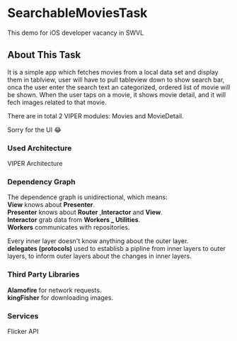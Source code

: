 # SearchableMoviesTask

This demo for iOS developer vacancy in SWVL

## About This Task

It is a simple app which fetches movies from a local data set and display them in tablview, user will have to pull tableview down to show search bar, onca the user enter the search text an categorized, ordered list of movie will be shown. When the user taps on a movie, it shows movie detail, and it will fech images related to that movie.

There are in total 2 VIPER modules: Movies and MovieDetail.

Sorry for the UI 😂

### Used Architecture

VIPER Architecture

### Dependency Graph

The dependence graph is unidirectional, which means:  <br />
**View** knows about **Presenter**.  <br />
**Presenter** knows about **Router** ,**Interactor** and **View**.  <br />
**Interactor** grab data from **Workers _ Utilities**.  <br />
**Workers** communicates with repositories.

Every inner layer doesn't know anything about the outer layer. <br />
**delegates (protocols)** used to establisb a pipline from inner layers to outer layers, to inform outer layers about the changes in inner layers.

### Third Party Libraries

**Alamofire** for network requests. <br />
**kingFisher** for downloading images.

### Services

Flicker API
